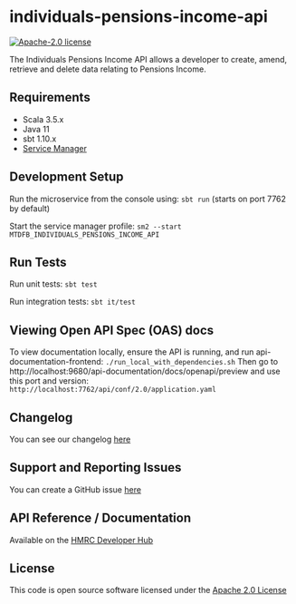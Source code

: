 
# individuals-pensions-income-api

[![Apache-2.0 license](http://img.shields.io/badge/license-Apache-blue.svg)](http://www.apache.org/licenses/LICENSE-2.0.html)

The Individuals Pensions Income API allows a developer to create, amend, retrieve and delete data relating to Pensions Income.

## Requirements

- Scala 3.5.x
- Java 11
- sbt 1.10.x
- [Service Manager](https://github.com/hmrc/sm2)

## Development Setup

Run the microservice from the console using: `sbt run` (starts on port 7762 by default)

Start the service manager profile: `sm2 --start MTDFB_INDIVIDUALS_PENSIONS_INCOME_API`

## Run Tests

Run unit tests: `sbt test`

Run integration tests: `sbt it/test`

## Viewing Open API Spec (OAS) docs

To view documentation locally, ensure the API is running, and run api-documentation-frontend:
`./run_local_with_dependencies.sh`
Then go to http://localhost:9680/api-documentation/docs/openapi/preview and use this port and version:
`http://localhost:7762/api/conf/2.0/application.yaml`

## Changelog

You can see our changelog [here](https://github.com/hmrc/income-tax-mtd-changelog)

## Support and Reporting Issues

You can create a GitHub issue [here](https://github.com/hmrc/income-tax-mtd-changelog/issues)

## API Reference / Documentation

Available on
the [HMRC Developer Hub](https://developer.service.hmrc.gov.uk/api-documentation/docs/api/service/individuals-pensions-income-api)

## License

This code is open source software licensed under
the [Apache 2.0 License]("http://www.apache.org/licenses/LICENSE-2.0.html")
